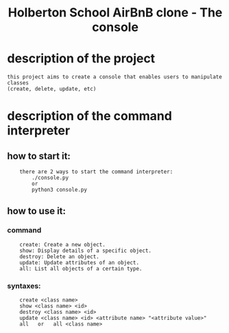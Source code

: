 <h1 align="center">Holberton School AirBnB clone - The console</h1>

# description of the project

	this project aims to create a console that enables users to manipulate classes
	(create, delete, update, etc)

# description of the command interpreter

## how to start it:
		there are 2 ways to start the command interpreter:
			./console.py
			or
			python3 console.py
		
## how to use it:
		
### command

		create: Create a new object.
		show: Display details of a specific object.
		destroy: Delete an object.
		update: Update attributes of an object.
		all: List all objects of a certain type.

### syntaxes:

		create <class name> 
		show <class name> <id>
		destroy <class name> <id>
		update <class name> <id> <attribute name> "<attribute value>"
		all   or   all <class name>

